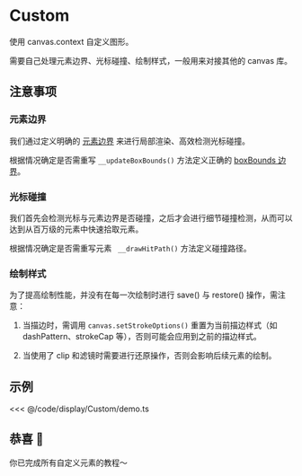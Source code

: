 # Custom

使用 canvas.context 自定义图形。

需要自己处理元素边界、光标碰撞、绘制样式，一般用来对接其他的 canvas 库。

## 注意事项

### 元素边界

我们通过定义明确的 [元素边界](/guide/basic/bounds.md) 来进行局部渲染、高效检测光标碰撞。

根据情况确定是否需重写 `__updateBoxBounds()` 方法定义正确的 [boxBounds 边界](/reference/UI/bounds.md#boxbounds-iboundsdata)。

### 光标碰撞

我们首先会检测光标与元素边界是否碰撞，之后才会进行细节碰撞检测，从而可以达到从百万级的元素中快速拾取元素。

根据情况确定是否需重写元素 ` __drawHitPath()` 方法定义碰撞路径。

### 绘制样式

为了提高绘制性能，并没有在每一次绘制时进行 save() 与 restore() 操作，需注意：

1. 当描边时，需调用 `canvas.setStrokeOptions()` 重置为当前描边样式（如 dashPattern、strokeCap 等），否则可能会应用到之前的描边样式。

2. 当使用了 clip 和滤镜时需要进行还原操作，否则会影响后续元素的绘制。

## 示例

<<< @/code/display/Custom/demo.ts

## 恭喜 🎉

你已完成所有自定义元素的教程～
